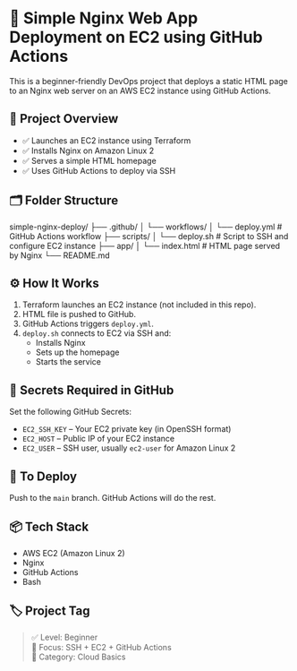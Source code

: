 # 🧰 Simple Nginx Web App Deployment on EC2 using GitHub Actions

This is a beginner-friendly DevOps project that deploys a static HTML page to an Nginx web server on an AWS EC2 instance using GitHub Actions.

## 🚀 Project Overview

- ✅ Launches an EC2 instance using Terraform
- ✅ Installs Nginx on Amazon Linux 2
- ✅ Serves a simple HTML homepage
- ✅ Uses GitHub Actions to deploy via SSH

## 🗂️ Folder Structure

simple-nginx-deploy/
├── .github/
│   └── workflows/
│       └── deploy.yml         # GitHub Actions workflow
├── scripts/
│   └── deploy.sh              # Script to SSH and configure EC2 instance
├── app/
│   └── index.html             # HTML page served by Nginx
└── README.md


## ⚙️ How It Works

1. Terraform launches an EC2 instance (not included in this repo).
2. HTML file is pushed to GitHub.
3. GitHub Actions triggers `deploy.yml`.
4. `deploy.sh` connects to EC2 via SSH and:
   - Installs Nginx
   - Sets up the homepage
   - Starts the service

## 🔐 Secrets Required in GitHub

Set the following GitHub Secrets:

- `EC2_SSH_KEY` – Your EC2 private key (in OpenSSH format)
- `EC2_HOST` – Public IP of your EC2 instance
- `EC2_USER` – SSH user, usually `ec2-user` for Amazon Linux 2

## 🏁 To Deploy

Push to the `main` branch. GitHub Actions will do the rest.

## 📦 Tech Stack

- AWS EC2 (Amazon Linux 2)
- Nginx
- GitHub Actions
- Bash

## 🏷️ Project Tag

> ✅ Level: Beginner  
> 🔧 Focus: SSH + EC2 + GitHub Actions  
> 🧱 Category: Cloud Basics
